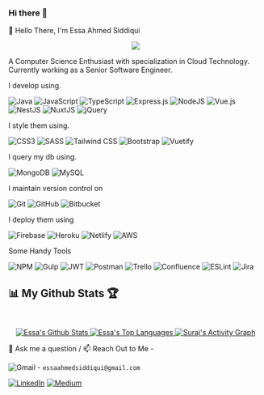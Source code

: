### Hi there 👋
 👋 Hello There, I'm Essa Ahmed Siddiqui
 
 <p align="center">
  <img src="https://user-images.githubusercontent.com/46050946/154709509-cecdbcc3-20ed-4037-9046-99f7a05d5dbb.gif" />
</p>
 
 A Computer Science Enthusiast with specialization in Cloud Technology.
 Currently working as a Senior Software Engineer.
 
 I develop using.
 
 ![Java](https://img.shields.io/badge/java-%23ED8B00.svg?style=for-the-badge&logo=java&logoColor=white)
 ![JavaScript](https://img.shields.io/badge/javascript-%23323330.svg?style=for-the-badge&logo=javascript&logoColor=%23F7DF1E)
 ![TypeScript](https://img.shields.io/badge/typescript-%23007ACC.svg?style=for-the-badge&logo=typescript&logoColor=white)
 ![Express.js](https://img.shields.io/badge/express.js-%23404d59.svg?style=for-the-badge&logo=express&logoColor=%2361DAFB) 
 ![NodeJS](https://img.shields.io/badge/node.js-6DA55F?style=for-the-badge&logo=node.js&logoColor=white)
 ![Vue.js](https://img.shields.io/badge/vuejs-%2335495e.svg?style=for-the-badge&logo=vuedotjs&logoColor=%234FC08D)
 ![NestJS](https://img.shields.io/badge/nestjs-%23E0234E.svg?style=for-the-badge&logo=nestjs&logoColor=white)
 ![NuxtJS](https://img.shields.io/badge/Nuxt-black?style=for-the-badge&logo=nuxt.js&logoColor=white)
 ![jQuery](https://img.shields.io/badge/jquery-%230769AD.svg?style=for-the-badge&logo=jquery&logoColor=white)
 
 I style them using.
 
 ![CSS3](https://img.shields.io/badge/css3-%231572B6.svg?style=for-the-badge&logo=css3&logoColor=white)
 ![SASS](https://img.shields.io/badge/sass-CC6699.svg?style=for-the-badge&logo=sass&logoColor=white)
 ![Tailwind CSS](https://img.shields.io/badge/tailwind%20css-06B6D4.svg?style=for-the-badge&logo=tailwind%20css&logoColor=white)
 ![Bootstrap](https://img.shields.io/badge/bootstrap-%23563D7C.svg?style=for-the-badge&logo=bootstrap&logoColor=white)
 ![Vuetify](https://img.shields.io/badge/Vuetify-1867C0?style=for-the-badge&logo=vuetify&logoColor=AEDDFF)
 
 I query my db using.
 
 ![MongoDB](https://img.shields.io/badge/MongoDB-%234ea94b.svg?style=for-the-badge&logo=mongodb&logoColor=white)
 ![MySQL](https://img.shields.io/badge/mysql-%2300f.svg?style=for-the-badge&logo=mysql&logoColor=white)
 
 I maintain version control on 
 
 ![Git](https://img.shields.io/badge/git-%23F05033.svg?style=for-the-badge&logo=git&logoColor=white)
 ![GitHub](https://img.shields.io/badge/github-%23121011.svg?style=for-the-badge&logo=github&logoColor=white)
 ![Bitbucket](https://img.shields.io/badge/bitbucket-%230047B3.svg?style=for-the-badge&logo=bitbucket&logoColor=white)
 
 I deploy them using
 
 ![Firebase](https://img.shields.io/badge/firebase-%23039BE5.svg?style=for-the-badge&logo=firebase)
 ![Heroku](https://img.shields.io/badge/heroku-%23430098.svg?style=for-the-badge&logo=heroku&logoColor=white)
 ![Netlify](https://img.shields.io/badge/netlify-%23000000.svg?style=for-the-badge&logo=netlify&logoColor=#00C7B7)
 ![AWS](https://img.shields.io/badge/AWS-%23FF9900.svg?style=for-the-badge&logo=amazon-aws&logoColor=white)
 
 Some Handy Tools
 
 ![NPM](https://img.shields.io/badge/NPM-%23000000.svg?style=for-the-badge&logo=npm&logoColor=white)
 ![Gulp](https://img.shields.io/badge/GULP-%23CF4647.svg?style=for-the-badge&logo=gulp&logoColor=white)
 ![JWT](https://img.shields.io/badge/JWT-black?style=for-the-badge&logo=JSON%20web%20tokens)
 ![Postman](https://img.shields.io/badge/Postman-FF6C37?style=for-the-badge&logo=postman&logoColor=white)
 ![Trello](https://img.shields.io/badge/Trello-%23026AA7.svg?style=for-the-badge&logo=Trello&logoColor=white)
 ![Confluence](https://img.shields.io/badge/confluence-%23172BF4.svg?style=for-the-badge&logo=confluence&logoColor=white)
 ![ESLint](https://img.shields.io/badge/ESLint-4B3263?style=for-the-badge&logo=eslint&logoColor=white)
 ![Jira](https://img.shields.io/badge/jira-%230A0FFF.svg?style=for-the-badge&logo=jira&logoColor=white)
 
 
 ## 📊 My Github Stats 🏆
  <br/>
  <p align="center">
    <a href="https://github.com/essaahmedsiddiqui/github-readme-stats">
      <img alt="Essa's Github Stats" src="https://github-readme-stats.vercel.app/api?username=essaahmedsiddiqui&show_icons=true&count_private=true&theme=react&hide_border=true&bg_color=0D1117&line_height=27" />
      <img alt="Essa's Top Languages" src="https://github-readme-stats.vercel.app/api/top-langs/?username=essaahmedsiddiqui&langs_count=8&count_private=true&layout=compact&theme=react&hide_border=true&bg_color=0D1117&line_height=27" />
    </a>
    <a href="https://github.com/essaahmedsiddiqui/github-readme-activity-graph">
      <img alt="Suraj's Activity Graph" src="https://activity-graph.herokuapp.com/graph?username=essaahmedsiddiqui&bg_color=0D1117&color=5BCDEC&line=5BCDEC&point=FFFFFF&hide_border=true" />
    </a>
  </p>
 
 
 
<!--  Some Of my stats on Github
 
 ![Essa's GitHub stats](https://github-readme-stats.vercel.app/api?username=essaahmedsiddiqui&show_icons=true&count_private=true&theme=tokyonight&hide=contribs,prs)
 [![Top Langs](https://github-readme-stats.vercel.app/api/top-langs/?username=essaahmedsiddiqui&layout=compact&theme=tokyonight)](https://github.com/essaahmedsiddiqui/github-readme-stats)
 -->
 💬 Ask me a question /  📫 Reach Out to Me - 
 
![Gmail](https://img.shields.io/badge/Gmail-D14836?style=for-the-badge&logo=gmail&logoColor=white) -  `essaahmedsiddiqui@gmail.com` 

[![LinkedIn](https://img.shields.io/badge/linkedin-%230077B5.svg?style=for-the-badge&logo=linkedin&logoColor=white)](https://www.linkedin.com/in/essa-ahmed/)
[![Medium](https://img.shields.io/badge/Medium-12100E?style=for-the-badge&logo=medium&logoColor=white)](https://medium.com/@essa-ahmed)

<!-- [ ![Discord](https://img.shields.io/badge/%3CServer%3E-%237289DA.svg?style=for-the-badge&logo=discord&logoColor=white)](	https://discord.com/channels/akshay271703#3613) -->
















































































<!--
**EssaAhmedSiddiqui/EssaAhmedSiddiqui** is a ✨ _special_ ✨ repository because its `README.md` (this file) appears on your GitHub profile.

Here are some ideas to get you started:

- 🔭 I’m currently working on ...
- 🌱 I’m currently learning ...
- 👯 I’m looking to collaborate on ...
- 🤔 I’m looking for help with ...
- 💬 Ask me about ...
- 📫 How to reach me: ...
- 😄 Pronouns: ...
- ⚡ Fun fact: ...
-->
